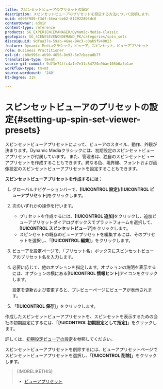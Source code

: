 ```yaml
---
title: スピンセットビューアのプリセットの設定
description: スピンセットビューアのプリセットを設定する方法について説明します。
uuid: e095f989-f3df-46ea-be62-812922805dc0
contentOwner: admin
content-type: reference
products: SG_EXPERIENCEMANAGER/Dynamic-Media-Classic
geptopics: SG_SCENESEVENONDEMAND_PK/categories/spin_sets
discoiquuid: 9dfaa37a-59ab-46ae-94c3-c0ab9f940023
feature: Dynamic Mediaクラシック，ビューア，スピンセット，ビューアプリセット
role: Business Practitioner
exl-id: cb9e996c-ab90-4656-8e93-5e7cbeeadb7f
translation-type: tm+mt
source-git-commit: 9d73e74ffc4a1e7e31c84720a9bae105b6afb1ae
workflow-type: tm+mt
source-wordcount: '240'
ht-degree: 31%

---
```


# スピンセットビューアのプリセットの設定{#setting-up-spin-set-viewer-presets}

スピンセットビューアプリセットによって、ビューアのスタイル、動作、外観が決まります。Dynamic Mediaクラシックには、初期設定のスピンセットビューアプリセットが付属しています。 また、管理者は、独自のスピンセットビューアプリセットを作成することもできます。異なる色、境界線、フォントおよび画像設定のスピンセットビューアプリセットを設定することもできます。

**スピンセットビューアプリセットを作成するには：**

1. グローバルナビゲーションバーで、**[!UICONTROL 設定]**/**[!UICONTROL ビューアプリセット]**&#x200B;をクリックします。
1. 次のいずれかの操作を行います。

   * プリセットを作成するには、**[!UICONTROL 追加]**&#x200B;をクリックし、追加ビューアプリセットダイアログボックスでプラットフォームを選択して、**[!UICONTROL スピンセットビューア]**&#x200B;をクリックします。
   * スピンセットの既存のビューアプリセットを編集するには、そのプリセットを選択し、「**[!UICONTROL 編集]**」をクリックします。

1. ビューアを設定ページで、「プリセット名」ボックスにスピンセットビューアのプリセット名を入力します。
1. 必要に応じて、他のオプションを指定します。オプションの説明を表示するには、オプションの横にある&#x200B;**[!UICONTROL 情報ヒント]**&#x200B;アイコンをクリックします。

   設定を更新および変更すると、プレビューページにビューアが表示されます。

1. 「**[!UICONTROL 保存]**」をクリックします。

作成したスピンセットビューアプリセットを、スピンセットを表示するための会社の初期設定にするには、「**[!UICONTROL 初期設定として指定]**」をクリックします。

詳しくは、[初期設定ビューアの設定](application-setup.md#configuring_default_viewers)を参照してください。

スピンセットビューアプリセットを削除するには、ビューアプリセットページでスピンセットビューアプリセットを選択し、「**[!UICONTROL 削除]**」をクリックします。

>[!MORELIKETHIS]
>
>* [ビューアプリセット](application-setup.md#viewer_presets)

